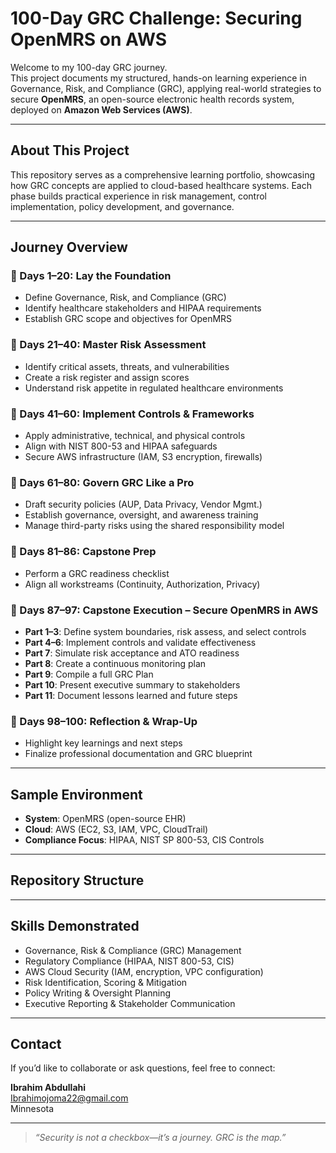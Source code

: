 #  100-Day GRC Challenge: Securing OpenMRS on AWS

Welcome to my 100-day GRC journey.   
This project documents my structured, hands-on learning experience in Governance, Risk, and Compliance (GRC), applying real-world strategies to secure **OpenMRS**, an open-source electronic health records system, deployed on **Amazon Web Services (AWS)**.

---

##  About This Project

This repository serves as a comprehensive learning portfolio, showcasing how GRC concepts are applied to cloud-based healthcare systems. Each phase builds practical experience in risk management, control implementation, policy development, and governance.

---

##  Journey Overview

### 🔹 Days 1–20: Lay the Foundation
- Define Governance, Risk, and Compliance (GRC)
- Identify healthcare stakeholders and HIPAA requirements
- Establish GRC scope and objectives for OpenMRS

### 🔹 Days 21–40: Master Risk Assessment
- Identify critical assets, threats, and vulnerabilities
- Create a risk register and assign scores
- Understand risk appetite in regulated healthcare environments

### 🔹 Days 41–60: Implement Controls & Frameworks
- Apply administrative, technical, and physical controls
- Align with NIST 800-53 and HIPAA safeguards
- Secure AWS infrastructure (IAM, S3 encryption, firewalls)

### 🔹 Days 61–80: Govern GRC Like a Pro
- Draft security policies (AUP, Data Privacy, Vendor Mgmt.)
- Establish governance, oversight, and awareness training
- Manage third-party risks using the shared responsibility model

### 🔹 Days 81–86: Capstone Prep
- Perform a GRC readiness checklist
- Align all workstreams (Continuity, Authorization, Privacy)

### 🔹 Days 87–97: Capstone Execution – Secure OpenMRS in AWS
- **Part 1–3**: Define system boundaries, risk assess, and select controls  
- **Part 4–6**: Implement controls and validate effectiveness  
- **Part 7**: Simulate risk acceptance and ATO readiness  
- **Part 8**: Create a continuous monitoring plan  
- **Part 9**: Compile a full GRC Plan  
- **Part 10**: Present executive summary to stakeholders  
- **Part 11**: Document lessons learned and future steps

### 🔹 Days 98–100: Reflection & Wrap-Up
- Highlight key learnings and next steps
- Finalize professional documentation and GRC blueprint

---

##  Sample Environment

- **System**: OpenMRS (open-source EHR)
- **Cloud**: AWS (EC2, S3, IAM, VPC, CloudTrail)
- **Compliance Focus**: HIPAA, NIST SP 800-53, CIS Controls

---

##  Repository Structure


---

##  Skills Demonstrated

- Governance, Risk & Compliance (GRC) Management  
- Regulatory Compliance (HIPAA, NIST 800-53, CIS)  
- AWS Cloud Security (IAM, encryption, VPC configuration)  
- Risk Identification, Scoring & Mitigation  
- Policy Writing & Oversight Planning  
- Executive Reporting & Stakeholder Communication  

---

##  Contact

If you’d like to collaborate or ask questions, feel free to connect:

**Ibrahim Abdullahi**  
Ibrahimojoma22@gmail.com  
Minnesota

---

> *“Security is not a checkbox—it’s a journey. GRC is the map.”*

